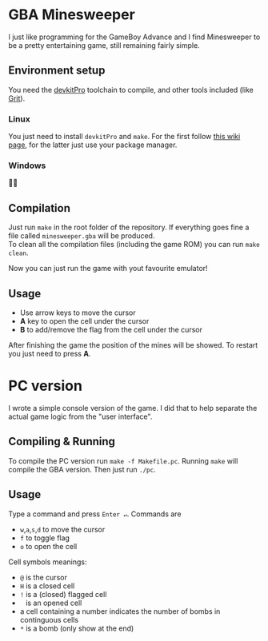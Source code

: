 # GBA Minesweeper

I just like programming for the GameBoy Advance and I find Minesweeper to be a pretty entertaining game, still remaining fairly simple.

## Environment setup

You need the [devkitPro](https://devkitpro.org/) toolchain to compile, and other tools included (like [Grit](https://www.coranac.com/man/grit/html/grit.htm)).

### Linux

You just need to install `devkitPro` and `make`. For the first follow [this wiki page](https://devkitpro.org/wiki/devkitPro_pacman), for the latter just use your package manager.

### Windows

:man_shrugging:

## Compilation

Just run `make` in the root folder of the repository. If everything goes fine a file called `minesweeper.gba` will be produced.  
To clean all the compilation files (including the game ROM) you can run `make clean`.

Now you can just run the game with yout favourite emulator!

## Usage

* Use arrow keys to move the cursor
* **A** key to open the cell under the cursor
* **B** to add/remove the flag from the cell under the cursor

After finishing the game the position of the mines will be showed. To restart you just need to press **A**.

# PC version

I wrote a simple console version of the game. I did that to help separate the actual game logic from the "user interface".

## Compiling & Running

To compile the PC version run `make -f Makefile.pc`. Running `make` will compile the GBA version.
Then just run `./pc`.

## Usage

Type a command and press `Enter ↵`. Commands are

* `w`,`a`,`s`,`d` to move the cursor
* `f` to toggle flag
* `o` to open the cell

Cell symbols meanings:

* `@` is the cursor
* `H` is a closed cell
* `!` is a (closed) flagged cell
* ` ` is an opened cell
* a cell containing a number indicates the number of bombs in continguous cells
* `*` is a bomb (only show at the end)
